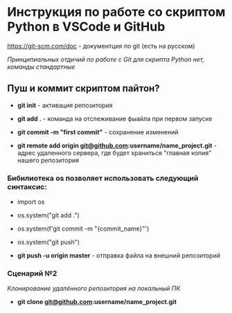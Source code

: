# Инструкция по работе со скриптом Python в VSCode и GitHub
https://git-scm.com/doc - документция по git (есть на русском)

_Принципиальных отдичий по работе с Git для скрипта Python нет,
команды стандартные_

## Пуш и коммит скриптом пайтон?

* __git init__ - активация репозитория
* __git add .__ - команда на отслеживание фыайла при первом запуске
* __git commit -m "first commit"__ - сохранение изменений

* __git remote add origin git@github.com:username/name_project.git__ - адрес удаленного сервера, где будет храниться "главная копия" нашего репозитория

### Бибилиотека **os** позволяет использовать следующий синтаксис:

* import os

* os.system("git add .")
* os.system(f'git commit -m "{commit_name}"')
* os.system("git push") 

* __git push -u origin master__ - отправка файла на внешний репозиторий

### Сценарий №2
_Клонирование удалённого репозитория на локальный ПК_

* __git clone git@github.com:username/name_project.git__